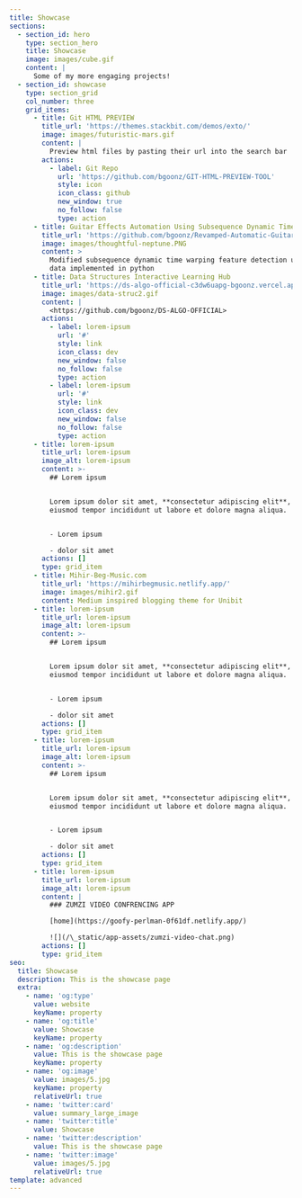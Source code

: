 ```yaml
---
title: Showcase
sections:
  - section_id: hero
    type: section_hero
    title: Showcase
    image: images/cube.gif
    content: |
      Some of my more engaging projects!
  - section_id: showcase
    type: section_grid
    col_number: three
    grid_items:
      - title: Git HTML PREVIEW
        title_url: 'https://themes.stackbit.com/demos/exto/'
        image: images/futuristic-mars.gif
        content: |
          Preview html files by pasting their url into the search bar
        actions:
          - label: Git Repo
            url: 'https://github.com/bgoonz/GIT-HTML-PREVIEW-TOOL'
            style: icon
            icon_class: github
            new_window: true
            no_follow: false
            type: action
      - title: Guitar Effects Automation Using Subsequence Dynamic Time Warping
        title_url: 'https://github.com/bgoonz/Revamped-Automatic-Guitar-Effect-Triggering'
        image: images/thoughtful-neptune.PNG
        content: >
          Modified subsequence dynamic time warping feature detection using pure
          data implemented in python
      - title: Data Structures Interactive Learning Hub
        title_url: 'https://ds-algo-official-c3dw6uapg-bgoonz.vercel.app/'
        image: images/data-struc2.gif
        content: |
          <https://github.com/bgoonz/DS-ALGO-OFFICIAL>
        actions:
          - label: lorem-ipsum
            url: '#'
            style: link
            icon_class: dev
            new_window: false
            no_follow: false
            type: action
          - label: lorem-ipsum
            url: '#'
            style: link
            icon_class: dev
            new_window: false
            no_follow: false
            type: action
      - title: lorem-ipsum
        title_url: lorem-ipsum
        image_alt: lorem-ipsum
        content: >-
          ## Lorem ipsum


          Lorem ipsum dolor sit amet, **consectetur adipiscing elit**, sed do
          eiusmod tempor incididunt ut labore et dolore magna aliqua.


          - Lorem ipsum

          - dolor sit amet
        actions: []
        type: grid_item
      - title: Mihir-Beg-Music.com
        title_url: 'https://mihirbegmusic.netlify.app/'
        image: images/mihir2.gif
        content: Medium inspired blogging theme for Unibit
      - title: lorem-ipsum
        title_url: lorem-ipsum
        image_alt: lorem-ipsum
        content: >-
          ## Lorem ipsum


          Lorem ipsum dolor sit amet, **consectetur adipiscing elit**, sed do
          eiusmod tempor incididunt ut labore et dolore magna aliqua.


          - Lorem ipsum

          - dolor sit amet
        actions: []
        type: grid_item
      - title: lorem-ipsum
        title_url: lorem-ipsum
        image_alt: lorem-ipsum
        content: >-
          ## Lorem ipsum


          Lorem ipsum dolor sit amet, **consectetur adipiscing elit**, sed do
          eiusmod tempor incididunt ut labore et dolore magna aliqua.


          - Lorem ipsum

          - dolor sit amet
        actions: []
        type: grid_item
      - title: lorem-ipsum
        title_url: lorem-ipsum
        image_alt: lorem-ipsum
        content: |
          ### ZUMZI VIDEO CONFRENCING APP

          [home](https://goofy-perlman-0f61df.netlify.app/)

          ![](/\_static/app-assets/zumzi-video-chat.png)
        actions: []
        type: grid_item
seo:
  title: Showcase
  description: This is the showcase page
  extra:
    - name: 'og:type'
      value: website
      keyName: property
    - name: 'og:title'
      value: Showcase
      keyName: property
    - name: 'og:description'
      value: This is the showcase page
      keyName: property
    - name: 'og:image'
      value: images/5.jpg
      keyName: property
      relativeUrl: true
    - name: 'twitter:card'
      value: summary_large_image
    - name: 'twitter:title'
      value: Showcase
    - name: 'twitter:description'
      value: This is the showcase page
    - name: 'twitter:image'
      value: images/5.jpg
      relativeUrl: true
template: advanced
---
```

